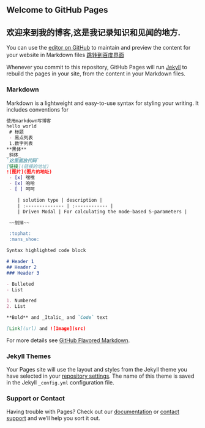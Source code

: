 ## Welcome to GitHub Pages
## 欢迎来到我的博客,这是我记录知识和见闻的地方.

You can use the [editor on GitHub](https://github.com/ByteHu/ByteHu.github.io/edit/master/README.md) to maintain and preview the content for your website in Markdown files [跳转到百度界面](https://www.baidu.com)

Whenever you commit to this repository, GitHub Pages will run [Jekyll](https://jekyllrb.com/) to rebuild the pages in your site, from the content in your Markdown files.

### Markdown

Markdown is a lightweight and easy-to-use syntax for styling your writing. It includes conventions for

```markdown
使用markdown写博客
hello world
 # 标题
 - 黑点列表
 1.数字列表
**黑体**
_斜体_
`这里面放代码`
[链接](链接的地址)
![图片](图片的地址)
 - [x] 嘿嘿
 - [x] 哈哈
 - [ ] 呵呵

    | solution type | description |
    | :-------------- | :------------ |
    | Driven Modal | For calculating the mode-based S-parameters |

 ~~划掉~~

 :tophat:
 :mans_shoe:
```

```markdown
Syntax highlighted code block

# Header 1
## Header 2
### Header 3

- Bulleted
- List

1. Numbered
2. List

**Bold** and _Italic_ and `Code` text

[Link](url) and ![Image](src)
```

For more details see [GitHub Flavored Markdown](https://guides.github.com/features/mastering-markdown/).

### Jekyll Themes

Your Pages site will use the layout and styles from the Jekyll theme you have selected in your [repository settings](https://github.com/ByteHu/ByteHu.github.io/settings). The name of this theme is saved in the Jekyll `_config.yml` configuration file.

### Support or Contact

Having trouble with Pages? Check out our [documentation](https://help.github.com/categories/github-pages-basics/) or [contact support](https://github.com/contact) and we’ll help you sort it out.
